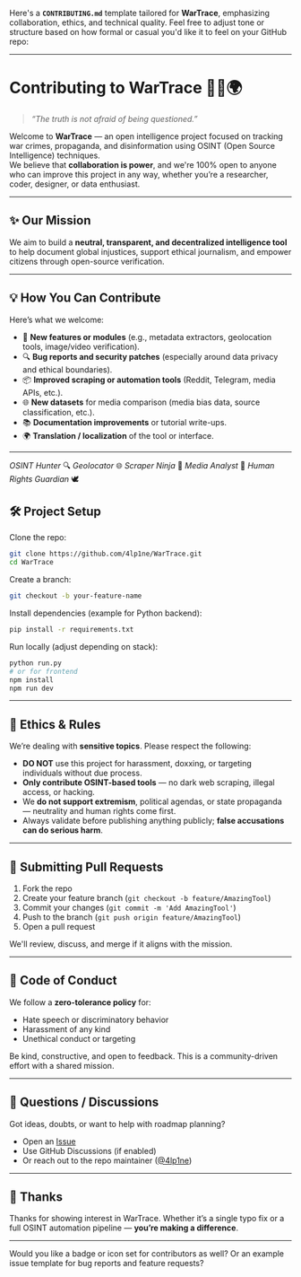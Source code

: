 Here's a **`CONTRIBUTING.md`** template tailored for **WarTrace**, emphasizing collaboration, ethics, and technical quality. Feel free to adjust tone or structure based on how formal or casual you'd like it to feel on your GitHub repo:

---

# Contributing to WarTrace 🕵️‍♂️🌍

> _“The truth is not afraid of being questioned.”_

Welcome to **WarTrace** — an open intelligence project focused on tracking war crimes, propaganda, and disinformation using OSINT (Open Source Intelligence) techniques.  
We believe that **collaboration is power**, and we're 100% open to anyone who can improve this project in any way, whether you’re a researcher, coder, designer, or data enthusiast.

---

## ✨ Our Mission

We aim to build a **neutral, transparent, and decentralized intelligence tool** to help document global injustices, support ethical journalism, and empower citizens through open-source verification.

---

## 💡 How You Can Contribute

Here’s what we welcome:

- 🧠 **New features or modules** (e.g., metadata extractors, geolocation tools, image/video verification).
- 🔍 **Bug reports and security patches** (especially around data privacy and ethical boundaries).
- 📦 **Improved scraping or automation tools** (Reddit, Telegram, media APIs, etc.).
- 🌐 **New datasets** for media comparison (media bias data, source classification, etc.).
- 📚 **Documentation improvements** or tutorial write-ups.
- 🌍 **Translation / localization** of the tool or interface.

---
*OSINT Hunter* 🔍
*Geolocator* 🌐
*Scraper Ninja* 🧹
*Media Analyst* 📰
*Human Rights Guardian* 🕊️

## 🛠️ Project Setup

Clone the repo:

```bash
git clone https://github.com/4lp1ne/WarTrace.git
cd WarTrace
```

Create a branch:

```bash
git checkout -b your-feature-name
```

Install dependencies (example for Python backend):

```bash
pip install -r requirements.txt
```

Run locally (adjust depending on stack):

```bash
python run.py
# or for frontend
npm install
npm run dev
```

---

## 🔐 Ethics & Rules

We’re dealing with **sensitive topics**. Please respect the following:

- **DO NOT** use this project for harassment, doxxing, or targeting individuals without due process.
- **Only contribute OSINT-based tools** — no dark web scraping, illegal access, or hacking.
- We **do not support extremism**, political agendas, or state propaganda — neutrality and human rights come first.
- Always validate before publishing anything publicly; **false accusations can do serious harm**.

---

## 🔁 Submitting Pull Requests

1. Fork the repo
2. Create your feature branch (`git checkout -b feature/AmazingTool`)
3. Commit your changes (`git commit -m 'Add AmazingTool'`)
4. Push to the branch (`git push origin feature/AmazingTool`)
5. Open a pull request

We'll review, discuss, and merge if it aligns with the mission.

---

## 🧠 Code of Conduct

We follow a **zero-tolerance policy** for:
- Hate speech or discriminatory behavior
- Harassment of any kind
- Unethical conduct or targeting

Be kind, constructive, and open to feedback. This is a community-driven effort with a shared mission.

---

## 💬 Questions / Discussions

Got ideas, doubts, or want to help with roadmap planning?

- Open an [Issue](https://github.com/4lp1ne/WarTrace/issues)
- Use GitHub Discussions (if enabled)
- Or reach out to the repo maintainer ([@4lp1ne](https://github.com/4lp1ne))

---

## 🙏 Thanks

Thanks for showing interest in WarTrace. Whether it’s a single typo fix or a full OSINT automation pipeline — **you’re making a difference**.

---

Would you like a badge or icon set for contributors as well? Or an example issue template for bug reports and feature requests?
